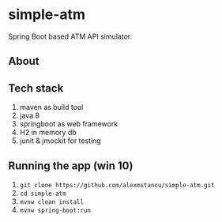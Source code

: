 # simple-atm
Spring Boot based ATM API simulator.

## About

## Tech stack
1. maven as build tool
2. java 8
3. springboot as web framework
4. H2 in memory db
5. junit & jmockit for testing 

## Running the app (win 10)

1. `git clone https://github.com/alexmstancu/simple-atm.git`
2. `cd simple-atm`
3. `mvnw clean install`
4. `mvnw spring-boot:run`
